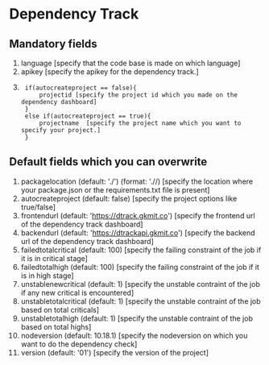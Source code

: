# Dependency Track

## Mandatory fields
1. language [specify that the code base is made on which language] 
2. apikey [specify the apikey for the dependency track.]
3.      if(autocreateproject == false){
            projectid [specify the project id which you made on the dependency dashboard]
        }
        else if(autocreateproject == true){
            projectname  [specify the project name which you want to specify your project.]
        }

## Default fields which you can overwrite
1. packagelocation (default: './') (format: './<folder>/)  [specify the location where your package.json or the requirements.txt file is present]
2. autocreateproject (default: false) [specify the project options like true/false]
3. frontendurl (default: 'https://dtrack.gkmit.co') [specify the frontend url of the dependency track dashboard]
4. backendurl (default: 'https://dtrackapi.gkmit.co') [specify the backend url of the dependency track dashboard]
5. failedtotalcritical (default: 100) [specify the failing constraint of the job if it is in critical stage]
6. failedtotalhigh (default: 100) [specify the failing constraint of the job if it is in high stage]
7. unstablenewcritical (default: 1) [specify the unstable contraint of the job if any new critical is encountered]
8. unstabletotalcritical (default: 1) [specify the unstable contraint of the job based on total criticals]
9. unstabletotalhigh (default: 1) [specify the unstable contraint of the job based on total highs]
10. nodeversion (default: 10.18.1) [specify the nodeversion on which you want to do the dependency check]
11. version (default: '01') [specify the version of the project]